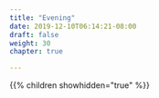 ```yaml
---
title: "Evening"
date: 2019-12-10T06:14:21-08:00
draft: false
weight: 30
chapter: true

---
```


{{% children showhidden="true" %}}
